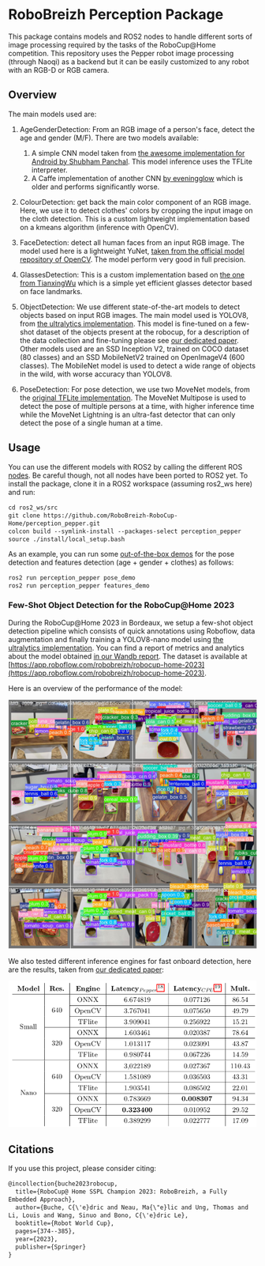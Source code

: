 # RoboBreizh Perception Package

This package contains models and ROS2 nodes to handle different sorts of image processing required by the tasks of the RoboCup@Home competition. This repository uses the Pepper robot image processing (through Naoqi) as a backend but it can be easily customized to any robot with an RGB-D or RGB camera.


## Overview

The main models used are:

1. AgeGenderDetection: From an RGB image of a person's face, detect the age and gender (M/F). 
There are two models available: 
    1. A simple CNN model taken from [the awesome implementation for Android by Shubham Panchal](https://github.com/shubham0204/Age-Gender_Estimation_TF-Android). This model inference uses the TFLite interpreter.
    2. A Caffe implementation of another CNN [by eveningglow](https://github.com/eveningglow/age-and-gender-classification/) which is older and performs significantly worse.

2. ColourDetection: get back the main color component of an RGB image. Here, we use it to detect clothes' colors by cropping the input image on the cloth detection. This is a custom lightweight implementation based on a kmeans algorithm (inference with OpenCV).

3. FaceDetection: detect all human faces from an input RGB image. The model used here is a lightweight YuNet, [taken from the official model repository of OpenCV](https://github.com/opencv/opencv_zoo/tree/main/models/face_detection_yunet). The model perform very good in full precision.

4. GlassesDetection: This is a custom implementation based on [the one from TianxingWu](https://github.com/TianxingWu/realtime-glasses-detection) which is a simple yet efficient glasses detector based on face landmarks.

5. ObjectDetection: We use different state-of-the-art models to detect objects based on input RGB images. The main model used is YOLOV8, from [the ultralytics implementation](https://github.com/ultralytics/ultralytics). This model is fine-tuned on a few-shot dataset of the objects present at the robocup, for a description of the data collection and fine-tuning please see [our dedicated paper](https://link.springer.com/chapter/10.1007/978-3-031-55015-7_31). Other models used are an SSD Inception V2, trained on COCO dataset (80 classes) and an SSD MobileNetV2 trained on OpenImageV4 (600 classes). The MobileNet model is used to detect a wide range of objects in the wild, with worse accuracy than YOLOV8.

6. PoseDetection: For pose detection, we use two MoveNet models, from the [original TFLite implementation](https://www.tensorflow.org/hub/tutorials/movenet). The MoveNet Multipose is used to detect the pose of multiple persons at a time, with higher inference time while the MoveNet Lightning is an ultra-fast detector that can only detect the pose of a single human at a time.

## Usage

You can use the different models with ROS2 by calling the different ROS [nodes](perception_pepper/ros_node). Be careful though, not all nodes have been ported to ROS2 yet. To install the package, clone it in a ROS2 workspace (assuming ros2_ws here) and run:

```
cd ros2_ws/src
git clone https://github.com/RoboBreizh-RoboCup-Home/perception_pepper.git
colcon build --symlink-install --packages-select perception_pepper
source ./install/local_setup.bash
```

As an example, you can run some [out-of-the-box demos](perception_pepper/example_and_tests) for the pose detection and features detection (age + gender + clothes) as follows:

```
ros2 run perception_pepper pose_demo
ros2 run perception_pepper features_demo
```

### Few-Shot Object Detection for the RoboCup@Home 2023

During the RoboCup@Home 2023 in Bordeaux, we setup a few-shot object detection pipeline which consists of quick annotations using Roboflow, data augmentation and finally training a YOLOV8-nano model using [the ultralytics implementation](https://github.com/ultralytics/ultralytics). You can find a report of metrics and analytics about the model obtained [in our Wandb report](https://api.wandb.ai/links/maelic/1min9pvk). The dataset is available at [https://app.roboflow.com/robobreizh/robocup-home-2023](https://app.roboflow.com/robobreizh/robocup-home-2023).

Here is an overview of the performance of the model:

<p float="left" align="center">
    <img width="800" src="imgs/val_batch0_pred.jpg" />  
</p>

We also tested different inference engines for fast onboard detection, here are the results, taken from [our dedicated paper](https://link.springer.com/chapter/10.1007/978-3-031-55015-7_31):

![alt text](./imgs/results.png)

## Citations

If you use this project, please consider citing:

```
@incollection{buche2023robocup,
  title={RoboCup@ Home SSPL Champion 2023: RoboBreizh, a Fully Embedded Approach},
  author={Buche, C{\'e}dric and Neau, Ma{\"e}lic and Ung, Thomas and Li, Louis and Wang, Sinuo and Bono, C{\'e}dric Le},
  booktitle={Robot World Cup},
  pages={374--385},
  year={2023},
  publisher={Springer}
}

```
